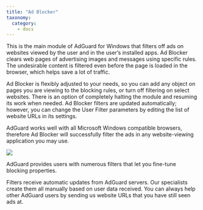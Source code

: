 ```yaml
---
title: "Ad Blocker"
taxonomy:
  category:
    - docs
---
```


This is the main module of AdGuard for Windows that filters off ads on websites viewed by the user and in the user’s installed apps. Ad Blocker clears web pages of advertising images and messages using specific rules. The undesirable content is filtered even before the page is loaded in the browser, which helps save a lot of traffic.

Ad Blocker is flexibly adjusted to your needs, so you can add any object on pages you are viewing to the blocking rules, or turn off filtering on select websites. There is an option of completely halting the module and resuming its work when needed. Ad Blocker filters are updated automatically; however, you can change the User Filter parameters by editing the list of website URLs in its settings.

AdGuard works well with all Microsoft Windows compatible browsers, therefore Ad Blocker will successfully filter the ads in any website-viewing application you may use.

<img src="https://cdn.adguard.com/public/Adguard/kb/newscreenshots/En/Windows7.1/adblockerEn.png" />

AdGuard provides users with numerous filters that let you fine-tune blocking properties.

Filters receive automatic updates from AdGuard servers. Our specialists create them all manually based on user data received. You can always help other AdGuard users by sending us website URLs that you have still seen ads at.
